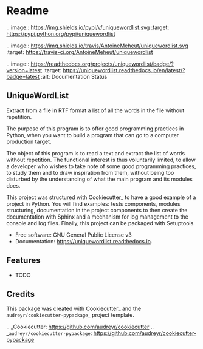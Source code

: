 Readme
======

.. image:: https://img.shields.io/pypi/v/uniquewordlist.svg
        :target: https://pypi.python.org/pypi/uniquewordlist

.. image:: https://img.shields.io/travis/AntoineMeheut/uniquewordlist.svg
        :target: https://travis-ci.org/AntoineMeheut/uniquewordlist

.. image:: https://readthedocs.org/projects/uniquewordlist/badge/?version=latest
        :target: https://uniquewordlist.readthedocs.io/en/latest/?badge=latest
        :alt: Documentation Status

UniqueWordList
--------------
 Extract from a file in RTF format a list of all the words in the file 
 without repetition.
 
 The purpose of this program is to offer good programming practices in 
 Python, when you want to build a program that can go to a computer 
 production target.
 
 The object of this program is to read a text and extract the list of 
 words without repetition. The functional interest is thus voluntarily 
 limited, to allow a developer who wishes to take note of some good 
 programming practices, to study them and to draw inspiration from them,
 without being too disturbed by the understanding of what the main 
 program and its modules does.

 This project was structured with Cookiecutter_ to have a good example 
 of a project in Python. You will find examples: tests components,
 modules structuring, documentation in the project components to 
 then create the documentation with Sphinx and a mechanism for 
 log management to the console and log files. Finally, this project 
 can be packaged with Setuptools.

* Free software: GNU General Public License v3
* Documentation: https://uniquewordlist.readthedocs.io.


Features
--------

* TODO

Credits
-------

This package was created with Cookiecutter_ and the `audreyr/cookiecutter-pypackage`_ project template.

.. _Cookiecutter: https://github.com/audreyr/cookiecutter
.. _`audreyr/cookiecutter-pypackage`: https://github.com/audreyr/cookiecutter-pypackage
